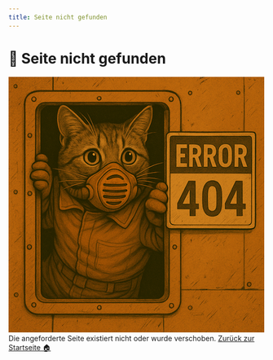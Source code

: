 ```yaml
---
title: Seite nicht gefunden
---
```

# 🚨 Seite nicht gefunden
![404.png](_images/404/404.png)
Die angeforderte Seite existiert nicht oder wurde verschoben. [Zurück zur Startseite 🏠](index.md)
